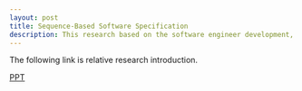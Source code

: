 ```yaml
---
layout: post
title: Sequence-Based Software Specification
description: This research based on the software engineer development, which is a rigorous software specification method. This research focus on converting informal statements of functional requirements to precise software specifications. The purpose is to develop a formal system model for code development and testing.
---
```



The following link is relative research introduction.

<p>
<a href="https://docs.google.com/presentation/d/1shunNCmPsk7BZMfT_b5MYBcY7724eEVbkQEhTmHEwUE/edit#slide=id.p">PPT</a></p>